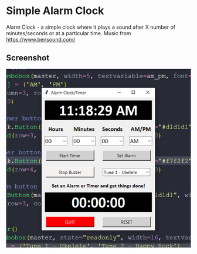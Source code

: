 # Simple Alarm Clock

Alarm Clock - a simple clock where it plays a sound after X number 
of minutes/seconds or at a particular time.
Music from https://www.bensound.com/

## Screenshot

![screenshot](https://github.com/tashvit/alarm_clock/blob/main/screenshot.png "Screenshot")
